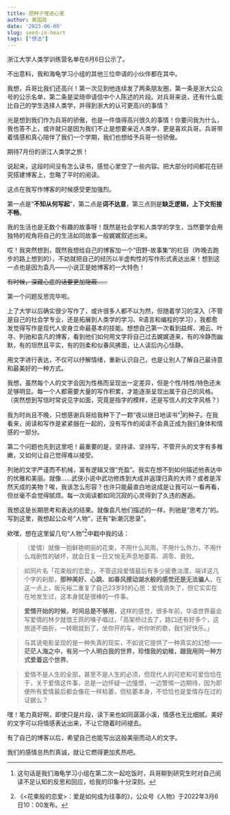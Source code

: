 ```yaml
---
title: 把种子埋进心里
author: 黄国政
date: '2023-06-09'
slug: seed-in-heart
tags: ["想法"]
---
```


<!--more-->

浙江大学人类学训练营名单在6月6日公示了。

不出意料，我和海龟学习小组的其他三位申请的小伙伴都在其中。

我想，兵哥比我们还高兴！第一次见到他连续发了两条朋友圈，第一条是浙大公众号的公示名单，第二条是梁琦申请信中个人陈述的片段。对兵哥来说，还有什么能比自己的学生选择人类学，并得到浙大的认可更高兴的事情？

光是想到我们作为兵哥的骄傲，也是一件值得高兴很久的事情！你要问我为什么，我也答不上，或许就只是因为我们不止是想要亲近人类学，更是喜欢兵哥。兵哥带着情感和真心陪伴了我们一个学期，我们也想给予兵哥一份骄傲。

期待7月份的浙江人类学之旅！

说起来，这段时间没有怎么读书，感觉心里空了一些内容。把大部分时间都花在研究搭建博客上，忽略了平时的阅读。

这点在我写作博客的时候感受更加强烈。

第一点是“**不知从何写起**”，第二点是**词不达意**，第三点则是**缺乏逻辑，上下文衔接不畅**。

我的生活也是无数个有趣的故事呀！既然是社会学和人类学的学生，当然要学会用独特的视角将自己的生活如同故事一般娓娓叙述出来。

哎！我突然想到，既然我想给自己的博客加一个“田野-故事集”的栏目（昨晚去跑步的路上想到的），不妨就把自己的经历以半虚构性的写作形式表达出来！想到这一点也是因为袁凡——小说正是她博客的一大特色！

~~有时候，深藏心底的话要更加隐蔽……~~

第一个问题反思完毕啦。

上了大学以后确实很少写作了，或许很多人都不以为然，但随着学习的深入（不管是自己的社会学专业，还是拓展到人类学的学习、R语言和编程的学习），我都愈发觉得写作是现代人安身立命最基本的技能。想想自己第一次看到益辉、湘云、叶寻、列驰和袁凡的博客，看到他们如何用文字将自己过去娓娓道来，有的冷静而幽默，有的坦然且平实，有的则柔和似春风拂面，让人读后内心恬静。

用文字进行表达，不仅可以纾解情绪，重新认识自己，也是让别人了解自己最诗意和最美好的一种方式。

我想，虽然每个人的文字会因为性格而呈现出一定差异，但是个性/特性/特色还未足够明显。每一个人都需要大量的写作积累，才能逐渐呈现出属于自己的风格。（突然想到写信时常说见字如面，究竟是指字的模样，还是写信人的文字风格？）

我为时尚且不晚，只想感谢兵哥给我种下了一颗“夜以继日地读书”[^keep read]的种子。在我看来，阅读和写作是紧紧捆在一起的，没有写作的阅读不会真正成为我们身体和情感的一部分。

[^keep read]: 这句话是我们海龟学习小组在第二次一起吃饭时，兵哥聊到研究生时对自己阅读不足认知的反思和回应，给我的印象十分深刻。

第二个问题也先到这里吧！最重要的是，坚持读、坚持写，不管开头的文字有多稚嫩，又如何让自己觉得难以接受。

列驰的文字严谨而不机械，富有逻辑又很“充盈”。我实在想不到如何描述他表达中的优雅和美丽。就像……武侠小说中武功修炼到大成并返璞归真的大师？或者是浑然天成的美物？唉，我该怎么形容？也许只能最直白地说成是让我可以一看再看，但丝毫不会觉得腻烦。每一次阅读都如同沉寂的心灵得到了久违的邂逅。

我想这是长期思考和表达的结果。就像袁凡他们描述的一样，列驰是“思考力”的。写到这里，我想起公众号“人物”，还有“新潮沉思录”。

欸嘿，想在这里留几句“人物”[^love]中戳中我的话：

[^love]: 《<花束般的恋爱>：爱是如何成为往事的》，公众号《人物》于2022年3月6日10：00发布。

> （爱情）就像一抱鲜艳明丽的花束，不用什么风雨，不用什么外力，不用什么戏剧性的破坏，就会日复一日又悄无声息地萎蔫、凋零、衰败。

> 如同片名「花束般的恋爱」，不管这段爱情最后有多少疲惫淡漠，端详这几个字的刹那，**那种美好、心跳、如春风撩动湖水般的感觉还是无法骗人**，在这一点上，坂元裕二重复了自己23岁时的心思：爱情消失了，但它实实在在地发生过，这本身就是很棒的一件事。

> **爱情开始的时候，时间总是不够用**，这样的感觉，很多年前，华语世界最会写爱情的林夕就借王菲的嗓子唱过，「高架桥过去了，路口还有好多个，这旅途不曲折，一转眼就到了，坐你开的车，听你听的歌，我们好快乐。」

> 与其说电影呈现的是一种失真的现实，不如说它提供了一种真实的幻想——**茫茫人海之中，有另一个人明白我的世界，珍惜我的幼稚，跟我用同一种方式爱着这个世界**。

> 爱情不是人生的全部，甚至不是人生的必须，但现代人的可悲和可爱恰恰在于，关于爱情这件事，总是一边怀疑一边憧憬，一边警惕一边期待，因为即便所有爱情最后都会像花一样枯萎，但枯萎本身，不恰恰也是爱情存在过的证据么？

嘿！笔力真好啊，即使只是片段，读下来也如同潺潺小溪，情感也无比细腻。美好的文字可以将情感表达出来，不让它随着时间褪去。

有了自己的博客以后，希望自己也能写出这般美丽而动人的文字。

我们的感情总热烈真诚，就让它燃得更加炙热吧。
